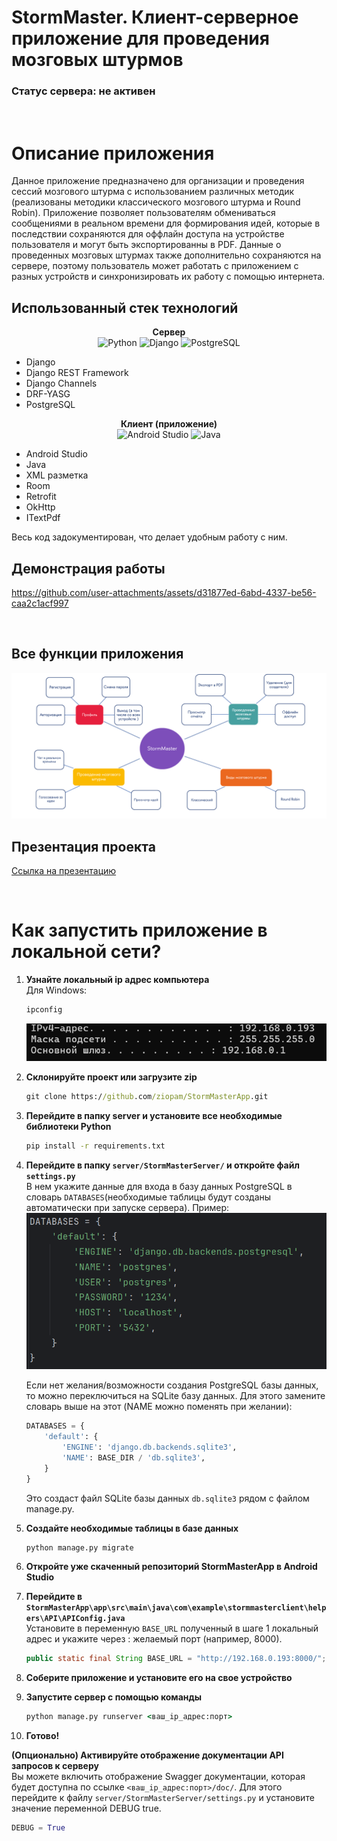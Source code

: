 # StormMaster. Клиент-серверное приложение для проведения мозговых штурмов
### Статус сервера: не активен

<br>

# Описание приложения

Данное приложение предназначено для организации и проведения сессий мозгового штурма с использованием различных методик (реализованы методики классического мозгового штурма и Round Robin). Приложение позволяет пользователям обмениваться сообщениями в реальном времени для формирования идей, которые в последствии сохраняются для оффлайн доступа на устройстве пользователя и могут быть экспортированны в PDF. Данные о проведенных мозговых штурмах также дополнительно сохраняются на сервере, поэтому пользователь может работать с приложением с разных устройств и синхронизировать их работу с помощью интернета.

## Использованный стек технологий

<div align="center"><b>Сервер</b></div>

<div align="center">
	<img width="30" src="https://raw.githubusercontent.com/marwin1991/profile-technology-icons/refs/heads/main/icons/python.png" alt="Python" title="Python"/>
	<img width="30" src="https://raw.githubusercontent.com/marwin1991/profile-technology-icons/refs/heads/main/icons/django.png" alt="Django" title="Django"/>
	<img width="30" src="https://raw.githubusercontent.com/marwin1991/profile-technology-icons/refs/heads/main/icons/postgresql.png" alt="PostgreSQL" title="PostgreSQL"/>
</div>

* Django
* Django REST Framework
* Django Channels
* DRF-YASG
* PostgreSQL

<div align="center"><b>Клиент (приложение)</b></div>

<div align="center">
	<img width="30" src="https://raw.githubusercontent.com/marwin1991/profile-technology-icons/refs/heads/main/icons/android_studio.png" alt="Android Studio" title="Android Studio"/>
	<img width="30" src="https://raw.githubusercontent.com/marwin1991/profile-technology-icons/refs/heads/main/icons/java.png" alt="Java" title="Java"/>
</div>

* Android Studio
* Java
* XML разметка
* Room
* Retrofit
* OkHttp
* ITextPdf

Весь код задокументирован, что делает удобным работу с ним.

## Демонстрация работы
https://github.com/user-attachments/assets/d31877ed-6abd-4337-be56-caa2c1acf997

<br>

## Все функции приложения
![app-functions](images/app-functions.png)

## Презентация проекта
[Ссылка на презентацию](https://disk.yandex.ru/i/XDexwUVRtJIGig)

<br>

# Как запустить приложение в локальной сети?

1. **Узнайте локальный ip адрес компьютера** <br>
    Для Windows:
    ``` cmd
    ipconfig
    ```
    ![ip-address](images/ip-example.png)

2. **Склонируйте проект или загрузите zip**
   ``` cmd
   git clone https://github.com/ziopam/StormMasterApp.git
   ```
3. **Перейдите в папку server и установите все необходимые библиотеки Python**
   ```cmd
   pip install -r requirements.txt
   ```
4. **Перейдите в папку `server/StormMasterServer/` и откройте файл `settings.py`**  
    В нем укажите данные для входа в базу данных PostgreSQL в словарь `DATABASES`(необходимые таблицы будут созданы автоматически при запуске сервера). Пример:
    ![database-data-example](images/database-data-example.png)
    
    Если нет желания/возможности создания PostgreSQL базы данных, то можно переключиться на SQLite базу данных. Для этого замените словарь выше на этот (NAME можно поменять при желании):
    ```python
    DATABASES = {
        'default': {
            'ENGINE': 'django.db.backends.sqlite3',
            'NAME': BASE_DIR / 'db.sqlite3',
        }
    }
    ```

    Это создаст файл SQLite базы данных `db.sqlite3` рядом с файлом manage.py.

5. **Создайте необходимые таблицы в базе данных**
   ```cmd
   python manage.py migrate
   ```
6. **Откройте уже скаченный репозиторий StormMasterApp в Android Studio**
7. **Перейдите в `StormMasterApp\app\src\main\java\com\example\stormmasterclient\helpers\API\APIConfig.java`**  
    Установите в переменную `BASE_URL` полученный в шаге 1 локальный адрес и укажите через : желаемый порт (например, 8000).
    ```Java
    public static final String BASE_URL = "http://192.168.0.193:8000/";
    ```
8. **Соберите приложение и установите его на свое устройство**
9. **Запустите сервер с помощью команды**
    ```cmd
    python manage.py runserver <ваш_ip_адрес:порт>
    ```
10. **Готово!**

**(Опционально) Активируйте отображение документации API запросов к серверу**  
Вы можете включить отображение Swagger документации, которая будет доступна по ссылке `<ваш_ip_адрес:порт>/doc/`.
Для этого перейдите к файлу `server/StormMasterServer/settings.py` и установите значение переменной DEBUG true.
```python
DEBUG = True
```
